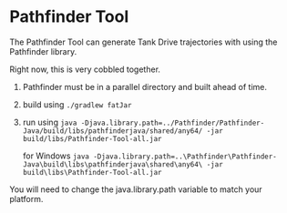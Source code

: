 # Pathfinder Tool

The Pathfinder Tool can generate Tank Drive trajectories with using the Pathfinder library.

Right now, this is very cobbled together.

1. Pathfinder must be in a parallel directory and built ahead of time.
2. build using `./gradlew fatJar`
3. run using
   `java -Djava.library.path=../Pathfinder/Pathfinder-Java/build/libs/pathfinderjava/shared/any64/ -jar build/libs/Pathfinder-Tool-all.jar`

   for Windows
   `java -Djava.library.path=..\Pathfinder\Pathfinder-Java\build\libs\pathfinderjava\shared\any64\ -jar build\libs\Pathfinder-Tool-all.jar `

You will need to change the java.library.path variable to match your platform.

